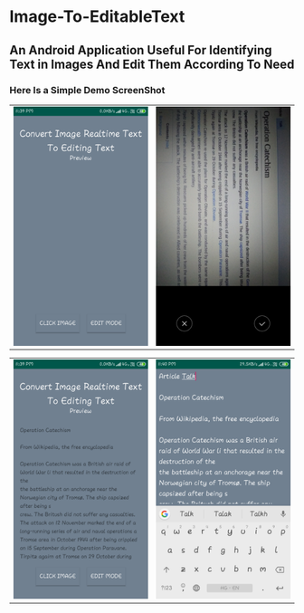 # Image-To-EditableText

## An Android Application Useful For Identifying Text in Images And Edit Them According To Need

### Here Is a Simple Demo ScreenShot


 <table>
      <tr>
       <td><img src="images/Screenshot_2019-10-29-23-39-17-510_com.example.handwritting_to_pdf.png"></td>
       <td><img src="images/Screenshot_2019-10-29-23-39-46-734_com.android.camera.png"></td>
      </tr>
  </table>
  
  
<table>
    <tr>
      <td><img src="images/Screenshot_2019-10-29-23-39-59-327_com.example.handwritting_to_pdf.png"></td>
       <td><img src="images/Screenshot_2019-10-29-23-40-21-271_com.example.handwritting_to_pdf.png"></td>
    </tr>
</table>
